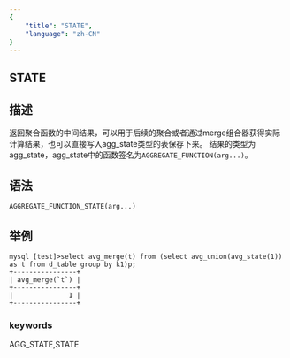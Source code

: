 ```yaml
---
{
    "title": "STATE",
    "language": "zh-CN"
}
---
```


<!-- 
Licensed to the Apache Software Foundation (ASF) under one
or more contributor license agreements.  See the NOTICE file
distributed with this work for additional information
regarding copyright ownership.  The ASF licenses this file
to you under the Apache License, Version 2.0 (the
"License"); you may not use this file except in compliance
with the License.  You may obtain a copy of the License at

  http://www.apache.org/licenses/LICENSE-2.0

Unless required by applicable law or agreed to in writing,
software distributed under the License is distributed on an
"AS IS" BASIS, WITHOUT WARRANTIES OR CONDITIONS OF ANY
KIND, either express or implied.  See the License for the
specific language governing permissions and limitations
under the License.
-->

## STATE

## 描述

返回聚合函数的中间结果，可以用于后续的聚合或者通过merge组合器获得实际计算结果，也可以直接写入agg_state类型的表保存下来。
结果的类型为agg_state，agg_state中的函数签名为`AGGREGATE_FUNCTION(arg...)`。

## 语法

`AGGREGATE_FUNCTION_STATE(arg...)`

## 举例
```
mysql [test]>select avg_merge(t) from (select avg_union(avg_state(1)) as t from d_table group by k1)p;
+----------------+
| avg_merge(`t`) |
+----------------+
|              1 |
+----------------+
```
### keywords
AGG_STATE,STATE

